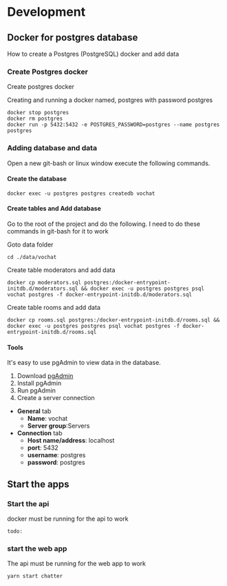 # Development

## Docker for postgres database
How to create a Postgres (PostgreSQL) docker and add data

### Create Postgres docker
Create postgres docker

Creating and running a docker named, postgres with password postgres
```
docker stop postgres
docker rm postgres
docker run -p 5432:5432 -e POSTGRES_PASSWORD=postgres --name postgres postgres
```
### Adding database and data
Open a new git-bash or linux window execute the following commands.

#### Create the database
```
docker exec -u postgres postgres createdb vochat
```

#### Create tables and Add database

Go to the root of the project and do the following.
I need to do these commands in git-bash for it to work

Goto data folder
```
cd ./data/vochat
```

Create table moderators and add data
```
docker cp moderators.sql postgres:/docker-entrypoint-initdb.d/moderators.sql && docker exec -u postgres postgres psql vochat postgres -f docker-entrypoint-initdb.d/moderators.sql
```

Create table rooms and add data
```
docker cp rooms.sql postgres:/docker-entrypoint-initdb.d/rooms.sql && docker exec -u postgres postgres psql vochat postgres -f docker-entrypoint-initdb.d/rooms.sql
```

#### Tools
It's easy to use pgAdmin to view data in the database.

1. Download [pgAdmin](https://www.pgadmin.org/download/) 
2. Install pgAdmin
3. Run pgAdmin
3. Create a server connection
  - **General** tab
    - **Name**: vochat
    - **Server group**:Servers
  - **Connection** tab
    - **Host name/address**: localhost
    - **port**: 5432
    - **username**: postgres
    - **password**: postgres




## Start the apps

### Start the api
docker must be running for the api to work
```
todo:
```

### start the web app
The api must be running for the web app to work
```
yarn start chatter
```